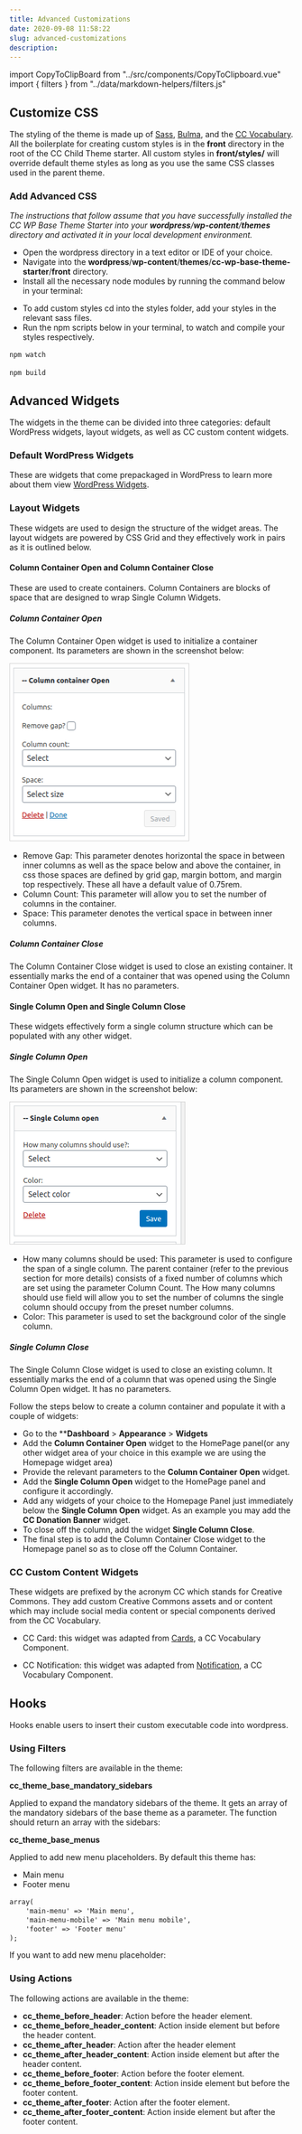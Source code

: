 ```yaml
---
title: Advanced Customizations
date: 2020-09-08 11:58:22
slug: advanced-customizations
description:
---
```

import CopyToClipBoard from "../src/components/CopyToClipboard.vue"
import { filters } from "../data/markdown-helpers/filters.js"

## Customize CSS
The styling of the theme is made up of [Sass](https://sass-lang.com/), [Bulma](https://bulma.io/), and the [CC Vocabulary](https://cc-vocabulary.netlify.app/). All the boilerplate for creating custom styles is in the **front** directory in the root of the CC Child Theme starter. All custom styles in **front/styles/** will override default theme styles as long as you use the same CSS classes used in the parent theme.

### Add Advanced CSS

_The instructions that follow assume that you have successfully installed the CC WP Base Theme Starter into your **wordpress**/**wp-content**/**themes** directory and activated it in your local development environment._

- Open the wordpress directory in a text editor or IDE of your choice.
- Navigate into  the **wordpress**/**wp-content**/**themes**/**cc-wp-base-theme-starter**/**front** directory.
- Install all the necessary node modules by running the command below in your terminal:

<CopyToClipBoard text="npm install"/>

- To add custom styles cd into the styles folder, add your styles in the relevant sass files. 
- Run the npm scripts below in your terminal, to watch and compile your styles respectively.
```
npm watch

npm build
```

## Advanced Widgets

The widgets in the theme can be divided into three categories: default WordPress widgets, layout widgets, as well as CC custom content widgets.

### Default WordPress Widgets 
These are widgets that come prepackaged in WordPress to learn more about them view [WordPress Widgets](https://wordpress.org/support/article/wordpress-widgets/).

### Layout Widgets
These widgets are used to design the structure of the widget areas. The layout widgets are powered by CSS Grid and they effectively work in pairs as it is outlined below.

#### Column Container Open and Column Container Close
These are used to create containers. Column Containers are blocks of space that are designed to wrap Single Column Widgets.
 
##### Column Container Open
The Column Container Open widget is used to initialize a container component.
Its parameters are shown in the screenshot below:

![Open column container widget parameters](../src/assets/content-images/advanced-widgets/open-column.png)

- Remove Gap: This parameter denotes horizontal the space in between inner columns as well as the space below and above the container, in css those spaces are defined by grid gap,  margin bottom, and margin top respectively. These all have a default value of 0.75rem.
- Column Count: This parameter will allow you to set the number of columns in the container.
- Space: This parameter denotes the vertical space in between inner columns.

##### Column Container Close
The Column Container Close widget is used to close an existing container. It essentially marks the end of a container that was opened using the Column Container Open widget. It has no parameters.

#### Single Column Open and Single Column Close
These widgets effectively form a single column structure which can be populated with any other widget. 
 
##### Single Column Open
The Single Column Open widget is used to initialize a column component.
Its parameters are shown in the screenshot below:

![Single column open container widget parameters](../src/assets/content-images/advanced-widgets/single-column-open.png)

- How many columns should be used: This parameter is used to configure the span of a single column. The parent container (refer to the previous section for more details) consists of a fixed number of columns which are set using the parameter Column Count. The How many columns should use field will allow you to set the number of columns the single column should occupy from the preset number columns.
- Color: This parameter is used to set the background color of the single column.

##### Single Column Close
The Single Column Close widget is used to close an existing column. It essentially marks the end of a column that was opened using the Single Column Open widget. It has no parameters.

Follow the steps below to create a column container and populate it with a couple of widgets:

- Go to the ****Dashboard** > **Appearance** > **Widgets**
- Add the **Column Container Open** widget to the HomePage panel(or any other widget area of your choice in this example we are using the Homepage widget area)
- Provide the relevant parameters to the **Column Container Open** widget.
- Add the **Single Column Open** widget to the HomePage panel and configure it accordingly.
- Add any widgets of your choice to the Homepage Panel just immediately below the **Single Column Open** widget. As an example you may add the **CC Donation Banner** widget.
- To close off the column, add the widget **Single Column Close**.
- The final step is to add the Column Container Close widget to the Homepage panel so as to close off the Column Container.

### CC Custom Content Widgets
These widgets are prefixed by the acronym CC which stands for Creative Commons. They add custom Creative Commons assets and or content which may include social media content or special components derived from the CC Vocabulary.

- CC Card: this widget was adapted from [Cards](https://cc-vocabulary.netlify.app/?path=/story/layouts-cards--post-vertical), a CC Vocabulary Component.

- CC Notification: this widget was adapted from [Notification](https://cc-vocabulary.netlify.app/?path=/story/layouts-notification--warning), a CC Vocabulary Component.

## Hooks

Hooks enable users to insert their custom executable code into wordpress.

### Using Filters

The following filters are available in the theme:

**cc_theme_base_mandatory_sidebars**

Applied to expand the mandatory sidebars of the theme. It gets an array of the mandatory sidebars of the base theme as a parameter. The function should return an array with the sidebars:

<CopyToClipBoard :text="filters.sidebar" />

**cc_theme_base_menus**

Applied to add new menu placeholders. By default this theme has:

- Main menu
- Footer menu

```
array(
    'main-menu' => 'Main menu',
    'main-menu-mobile' => 'Main menu mobile',
    'footer' => 'Footer menu'
);
```
If you want to add new menu placeholder:

<CopyToClipboard :text="filters.placeholder" />

### Using Actions

The following actions are available in the theme:

- **cc_theme_before_header**: Action before the header element.
- **cc_theme_before_header_content**: Action inside element but before the header content.
- **cc_theme_after_header**: Action after the header element
- **cc_theme_after_header_content**: Action inside element but after the header content.
- **cc_theme_before_footer**: Action before the footer element.
- **cc_theme_before_footer_content**: Action inside element but before the footer content.
- **cc_theme_after_footer**:  Action after the footer element.
- **cc_theme_after_footer_content**: Action inside element but after the footer content.
